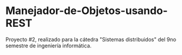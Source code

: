 # Manejador-de-Objetos-usando-REST
Proyecto #2, realizado para la cátedra "Sistemas distribuidos" del 9no semestre de ingeniería informática.
